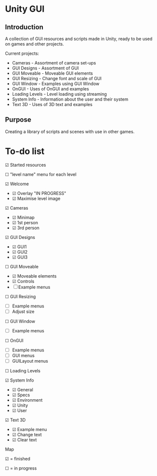 Unity GUI
====


Introduction
------------

A collection of GUI resources and scripts made in Unity, ready to be used on games and other projects.

Current projects:

- Cameras - Assortment of camera set-ups
- GUI Designs - Assortment of GUI
- GUI Moveable - Moveable GUI elements
- GUI Resizing - Change font and scale of GUI
- GUI Window - Examples using GUI Window
- OnGUI - Uses of OnGUI and examples
- Loading Levels - Level loading using streaming
- System Info - Information about the user and their system
- Text 3D - Uses of 3D text and examples 


Purpose
-------

Creating a library of scripts and scenes with use in other games.


To-do list
==========

&#x2611; Started resources

&#9744; "level name" menu for each level

&#x2611; Welcome
- &#x2611; Overlay "IN PROGRESS"
- &#x2611; Maximise level image

&#x2611; Cameras
- &#x2611; Minimap
- &#x2611; 1st person
- &#x2611; 3rd person

&#x2611; GUI Designs
- &#x2611; GUI1
- &#x2611; GUI2
- &#x2611; GUI3
 
&#9744; GUI Moveable
- &#x2611; Moveable elements
- &#x2611; Controls
- &#9744; Example menus

&#9744; GUI Resizing
- &#9744; Example menus
- &#9744; Adjust size

&#9744; GUI Window
- &#9744; Example menus

&#9744; OnGUI
- &#9744; Example menus
- &#9744; GUI menus
- &#9744; GUILayout menus

&#9744; Loading Levels

&#x2611; System Info
- &#x2611; General
- &#x2611; Specs
- &#x2611; Environment
- &#x2611; Unity
- &#x2611; User

&#x2611; Text 3D
- &#x2611; Example menu
- &#x2611; Change text
- &#x2611; Clear text


Map

&#x2611; = finished

&#9744; = in progress
